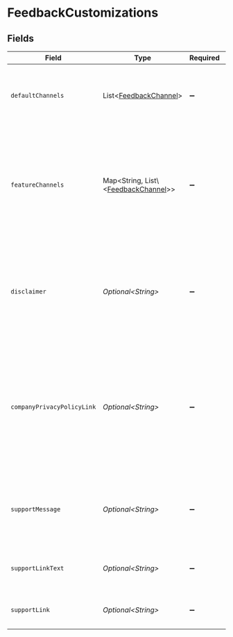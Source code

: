 # FeedbackCustomizations


## Fields

| Field                                                                                                                                                                                                                                                  | Type                                                                                                                                                                                                                                                   | Required                                                                                                                                                                                                                                               | Description                                                                                                                                                                                                                                            |
| ------------------------------------------------------------------------------------------------------------------------------------------------------------------------------------------------------------------------------------------------------ | ------------------------------------------------------------------------------------------------------------------------------------------------------------------------------------------------------------------------------------------------------ | ------------------------------------------------------------------------------------------------------------------------------------------------------------------------------------------------------------------------------------------------------ | ------------------------------------------------------------------------------------------------------------------------------------------------------------------------------------------------------------------------------------------------------ |
| `defaultChannels`                                                                                                                                                                                                                                      | List\<[FeedbackChannel](../../models/components/FeedbackChannel.md)>                                                                                                                                                                                   | :heavy_minus_sign:                                                                                                                                                                                                                                     | The channels to which feedback will be sent for any feature that does not have specific configuration.                                                                                                                                                 |
| `featureChannels`                                                                                                                                                                                                                                      | Map\<String, List\\<[FeedbackChannel](../../models/components/FeedbackChannel.md)>>                                                                                                                                                                    | :heavy_minus_sign:                                                                                                                                                                                                                                     | The channels to which feedback will be sent for individual features. The keys of the map will match the values in FeedbackFeature. Features not present in the map should use defaultChannels.                                                         |
| `disclaimer`                                                                                                                                                                                                                                           | *Optional\<String>*                                                                                                                                                                                                                                    | :heavy_minus_sign:                                                                                                                                                                                                                                     | A custom message shown to users during the in-product feedback flow, e.g. to warn users against sending sensitive or personally-identifying information.                                                                                               |
| `companyPrivacyPolicyLink`                                                                                                                                                                                                                             | *Optional\<String>*                                                                                                                                                                                                                                    | :heavy_minus_sign:                                                                                                                                                                                                                                     | An optional link to a privacy policy provided by the users' company that will be shown to them during the in-product feedback flow if their company will receive their feedback. Glean's policy will also be shown if Glean is receiving the feedback. |
| `supportMessage`                                                                                                                                                                                                                                       | *Optional\<String>*                                                                                                                                                                                                                                    | :heavy_minus_sign:                                                                                                                                                                                                                                     | User visible text shown when seeking support to guide them to their company's internal support page when appropriate                                                                                                                                   |
| `supportLinkText`                                                                                                                                                                                                                                      | *Optional\<String>*                                                                                                                                                                                                                                    | :heavy_minus_sign:                                                                                                                                                                                                                                     | User visible text that will link to the user's company's internal support page                                                                                                                                                                         |
| `supportLink`                                                                                                                                                                                                                                          | *Optional\<String>*                                                                                                                                                                                                                                    | :heavy_minus_sign:                                                                                                                                                                                                                                     | URL to the user's company's internal suport page                                                                                                                                                                                                       |